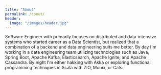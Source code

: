 ```yaml
---
title: "About"
permalink: /about/
header:
  image: "/images/header.jpg"
---
```


Software Engineer with primarily focuses on distributed and data-intensive systems who started career as a Data Scientist,
but realized that a combination of a backend and data engineering suits me better.
By day I'm working in a data engineering team utilizing technologies such as Java, Spring Boot, Apache Kafka, Elasticsearch, Apache Ignite, and Apache Cassandra.
By night I'm either hakking with Akka or exploring functional programming techniques in Scala with ZIO, Monix, or Cats.
